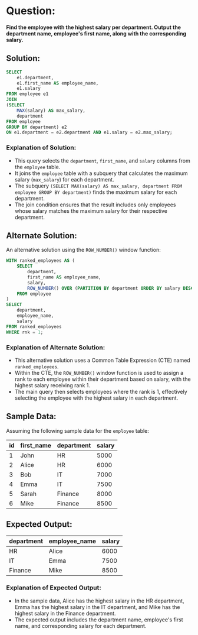 # Question:

**Find the employee with the highest salary per department. Output the department name, employee's first name, along with the corresponding salary.**

## Solution:

```sql
SELECT
    e1.department,
    e1.first_name AS employee_name,
    e1.salary
FROM employee e1
JOIN
(SELECT
    MAX(salary) AS max_salary,
    department
FROM employee
GROUP BY department) e2
ON e1.department = e2.department AND e1.salary = e2.max_salary;
```

### Explanation of Solution:

- This query selects the `department`, `first_name`, and `salary` columns from the `employee` table.
- It joins the `employee` table with a subquery that calculates the maximum salary (`max_salary`) for each department.
- The subquery `(SELECT MAX(salary) AS max_salary, department FROM employee GROUP BY department)` finds the maximum salary for each department.
- The join condition ensures that the result includes only employees whose salary matches the maximum salary for their respective department.

## Alternate Solution:

An alternative solution using the `ROW_NUMBER()` window function:

```sql
WITH ranked_employees AS (
    SELECT
        department,
        first_name AS employee_name,
        salary,
        ROW_NUMBER() OVER (PARTITION BY department ORDER BY salary DESC) AS rnk
    FROM employee
)
SELECT
    department,
    employee_name,
    salary
FROM ranked_employees
WHERE rnk = 1;
```

### Explanation of Alternate Solution:

- This alternative solution uses a Common Table Expression (CTE) named `ranked_employees`.
- Within the CTE, the `ROW_NUMBER()` window function is used to assign a rank to each employee within their department based on salary, with the highest salary receiving rank 1.
- The main query then selects employees where the rank is 1, effectively selecting the employee with the highest salary in each department.

## Sample Data:

Assuming the following sample data for the `employee` table:

| id | first_name | department | salary |
|----|------------|------------|--------|
| 1  | John       | HR         | 5000   |
| 2  | Alice      | HR         | 6000   |
| 3  | Bob        | IT         | 7000   |
| 4  | Emma       | IT         | 7500   |
| 5  | Sarah      | Finance    | 8000   |
| 6  | Mike       | Finance    | 8500   |

## Expected Output:

| department | employee_name | salary |
|------------|---------------|--------|
| HR         | Alice         | 6000   |
| IT         | Emma          | 7500   |
| Finance    | Mike          | 8500   |

### Explanation of Expected Output:

- In the sample data, Alice has the highest salary in the HR department, Emma has the highest salary in the IT department, and Mike has the highest salary in the Finance department.
- The expected output includes the department name, employee's first name, and corresponding salary for each department.